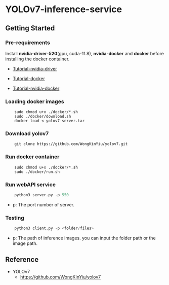 # YOLOv7-inference-service

## Getting Started

### Pre-requirements
Install **nvidia-driver-520**(gpu, cuda-11.8), **nvidia-docker** and **docker** before installing the docker container.

- [Tutorial-nvidia-driver](https://docs.nvidia.com/datacenter/tesla/tesla-installation-notes/index.html)

- [Tutorial-docker](https://docs.docker.com/engine/install/ubuntu/)

- [Tutorial-nvidia-docker](https://docs.nvidia.com/datacenter/cloud-native/container-toolkit/install-guide.html#docker)

###  Loading docker images
```shell
    sudo chmod u+x ./docker/*.sh
    sudo ./docker/download.sh
    docker load < yolov7-server.tar
```

###  Download yolov7
```shell
    git clone https://github.com/WongKinYiu/yolov7.git
```

### Run docker container
```shell
    sudo chmod u+x ./docker/*.sh
    sudo ./docker/run.sh
```

### Run webAPI service

```python
    python3 server.py -p 550
```
- p: The port number of server.

### Testing
```python
    python3 client.py -p <folder/files>
```
- p: The path of inference images. you can input the folder path or the image path.

## Reference
- YOLOv7
    - https://github.com/WongKinYiu/yolov7